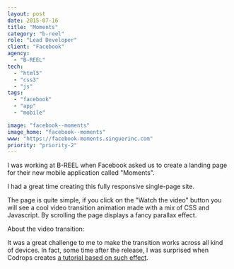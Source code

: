 ```yaml
---
layout: post
date: 2015-07-16
title: "Moments"
category: "b-reel"
role: "Lead Developer"
client: "Facebook"
agency:
  - "B-REEL"
tech:
  - "html5"
  - "css3"
  - "js"
tags:
  - "facebook"
  - "app"
  - "mobile"

image: "facebook--moments"
image_home: "facebook--moments"
www: "https://facebook-moments.singuerinc.com"
priority: "priority-2"
---
```


I was working at B-REEL when Facebook asked us to create a landing page for their new mobile application called "Moments".

I had a great time creating this fully responsive single-page site.

The page is quite simple, if you click on the "Watch the video" button you will see a cool video transition animation made with a mix of CSS and Javascript. By scrolling the page displays a fancy parallax effect.

About the video transition:

It was a great challenge to me to make the transition works across all kind of devices.
In fact, some time after the release, I was surprised when Codrops creates <a href="http://tympanus.net/codrops/2015/09/17/how-to-create-a-fullscreen-video-opening-animation/" target="_blank" rel="noopener">a tutorial based on such effect</a>.
